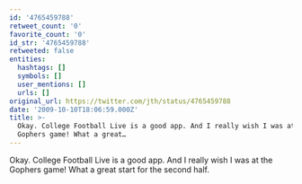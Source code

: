 ```yaml
---
id: '4765459788'
retweet_count: '0'
favorite_count: '0'
id_str: '4765459788'
retweeted: false
entities:
  hashtags: []
  symbols: []
  user_mentions: []
  urls: []
original_url: https://twitter.com/jth/status/4765459788
date: '2009-10-10T18:06:59.000Z'
title: >-
  Okay. College Football Live is a good app. And I really wish I was at the
  Gophers game! What a great…
---
```


Okay. College Football Live is a good app. And I really wish I was at the Gophers game! What a great start for the second half.